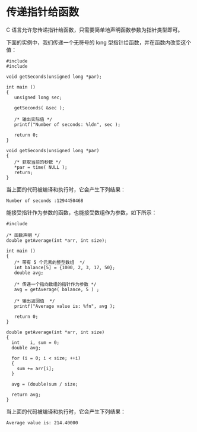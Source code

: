 # 传递指针给函数

C 语言允许您传递指针给函数，只需要简单地声明函数参数为指针类型即可。

下面的实例中，我们传递一个无符号的 long 型指针给函数，并在函数内改变这个值：

    #include 
    #include 

    void getSeconds(unsigned long *par);

    int main ()
    {
       unsigned long sec;

       getSeconds( &sec );

       /* 输出实际值 */
       printf("Number of seconds: %ldn", sec );

       return 0;
    }

    void getSeconds(unsigned long *par)
    {
       /* 获取当前的秒数 */
       *par = time( NULL );
       return;
    }

当上面的代码被编译和执行时，它会产生下列结果：

    Number of seconds :1294450468

能接受指针作为参数的函数，也能接受数组作为参数，如下所示：

    #include 

    /* 函数声明 */
    double getAverage(int *arr, int size);

    int main ()
    {
       /* 带有 5 个元素的整型数组  */
       int balance[5] = {1000, 2, 3, 17, 50};
       double avg;

       /* 传递一个指向数组的指针作为参数 */
       avg = getAverage( balance, 5 ) ;

       /* 输出返回值  */
       printf("Average value is: %fn", avg );

       return 0;
    }

    double getAverage(int *arr, int size)
    {
      int    i, sum = 0;
      double avg;

      for (i = 0; i < size; ++i)
      {
        sum += arr[i];
      }

      avg = (double)sum / size;

      return avg;
    }

当上面的代码被编译和执行时，它会产生下列结果：

    Average value is: 214.40000
